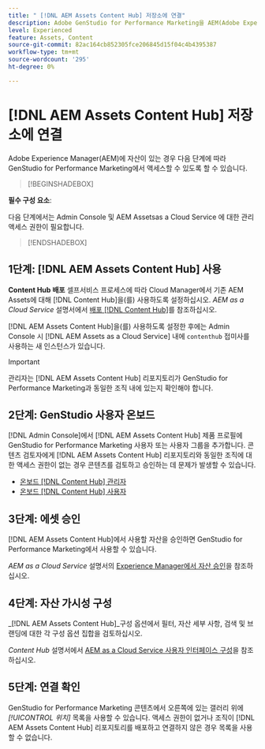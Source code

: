 ```yaml
---
title: " [!DNL AEM Assets Content Hub] 저장소에 연결"
description: Adobe GenStudio for Performance Marketing을 AEM(Adobe Experience Manager) [!DNL Content Hub] 저장소에 연결하고 기존의 승인된 콘텐츠를 활용하는 방법을 알아봅니다.
level: Experienced
feature: Assets, Content
source-git-commit: 82ac164cb852305fce206845d15f04c4b4395387
workflow-type: tm+mt
source-wordcount: '295'
ht-degree: 0%

---
```


# [!DNL AEM Assets Content Hub] 저장소에 연결

Adobe Experience Manager(AEM)에 자산이 있는 경우 다음 단계에 따라 GenStudio for Performance Marketing에서 액세스할 수 있도록 할 수 있습니다.

>[!BEGINSHADEBOX]

**필수 구성 요소**:

다음 단계에서는 Admin Console 및 AEM Assetsas a Cloud Service 에 대한 관리 액세스 권한이 필요합니다.

>[!ENDSHADEBOX]

## 1단계: [!DNL AEM Assets Content Hub] 사용

**Content Hub 배포** 셀프서비스 프로세스에 따라 Cloud Manager에서 기존 AEM Assets에 대해 [!DNL Content Hub]을(를) 사용하도록 설정하십시오. _AEM as a Cloud Service_ 설명서에서 [배포 [!DNL Content Hub]](https://experienceleague.adobe.com/en/docs/experience-manager-cloud-service/content/assets/content-hub/deploy-content-hub)를 참조하십시오.

[!DNL AEM Assets Content Hub]을(를) 사용하도록 설정한 후에는 Admin Console 시 [!DNL AEM Assets as a Cloud Service] 내에 `contenthub` 접미사를 사용하는 새 인스턴스가 있습니다.

>[!IMPORTANT]
>
>관리자는 [!DNL AEM Assets Content Hub] 리포지토리가 GenStudio for Performance Marketing과 동일한 조직 내에 있는지 확인해야 합니다.

## 2단계: GenStudio 사용자 온보드

[!DNL Admin Console]에서 [!DNL AEM Assets Content Hub] 제품 프로필에 GenStudio for Performance Marketing 사용자 또는 사용자 그룹을 추가합니다. 콘텐츠 검토자에게 [!DNL AEM Assets Content Hub] 리포지토리와 동일한 조직에 대한 액세스 권한이 없는 경우 콘텐츠를 검토하고 승인하는 데 문제가 발생할 수 있습니다.

- [온보드 [!DNL Content Hub] 관리자](https://experienceleague.adobe.com/en/docs/experience-manager-cloud-service/content/assets/content-hub/deploy-content-hub#onboard-content-hub-administrator)
- [온보드 [!DNL Content Hub] 사용자](https://experienceleague.adobe.com/en/docs/experience-manager-cloud-service/content/assets/content-hub/deploy-content-hub#onboard-content-hub-users)

## 3단계: 에셋 승인

[!DNL AEM Assets Content Hub]에서 사용할 자산을 승인하면 GenStudio for Performance Marketing에서 사용할 수 있습니다.

_AEM as a Cloud Service_ 설명서의 [Experience Manager에서 자산 승인](https://experienceleague.adobe.com/en/docs/experience-manager-cloud-service/content/assets/dynamicmedia/dynamic-media-open-apis/approve-assets)을 참조하십시오.

## 4단계: 자산 가시성 구성

_[!DNL AEM Assets Content Hub]_구성 옵션에서 필터, 자산 세부 사항, 검색 및 브랜딩에 대한 각 구성 옵션 집합을 검토하십시오.

_Content Hub_ 설명서에서 [AEM as a Cloud Service 사용자 인터페이스 구성](https://experienceleague.adobe.com/en/docs/experience-manager-cloud-service/content/assets/content-hub/configure-content-hub-ui-options)을 참조하십시오.

## 5단계: 연결 확인

GenStudio for Performance Marketing 콘텐츠에서 오른쪽에 있는 갤러리 위에 _[!UICONTROL 위치]_ 목록을 사용할 수 있습니다. 액세스 권한이 없거나 조직이 [!DNL AEM Assets Content Hub] 리포지토리를 배포하고 연결하지 않은 경우 목록을 사용할 수 없습니다.
